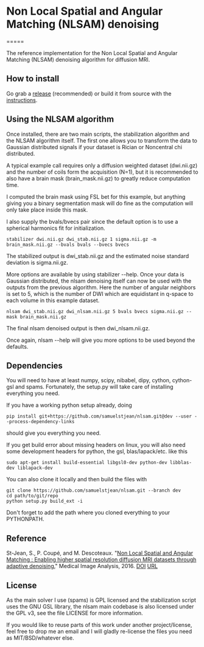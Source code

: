 # Non Local Spatial and Angular Matching (NLSAM) denoising
=====

[release]: https://github.com/samuelstjean/nlsam/releases
[DOI]: http://dx.doi.org/doi:10.1016/j.media.2016.02.010
[URL]: http://www.sciencedirect.com/science/article/pii/S1361841516000335
[paper]: http://scil.dinf.usherbrooke.ca/wp-content/papers/stjean-etal-media16.pdf

The reference implementation for the Non Local Spatial and Angular Matching (NLSAM) denoising algorithm for diffusion MRI.

## How to install

Go grab a [release][] (recommended) or build it from source with the [instructions](#Dependencies).

## Using the NLSAM algorithm

Once installed, there are two main scripts, the stabilization algorithm and the NLSAM algorithm itself.
The first one allows you to transform the data to Gaussian distributed signals if your dataset is Rician or Noncentral chi distributed.

A typical example call requires only a diffusion weighted dataset (dwi.nii.gz) and the number of coils form the acquisition (N=1),
but it is recommended to also have a brain mask (brain_mask.nii.gz) to greatly reduce computation time.


I computed the brain mask using FSL bet for this example, but anything giving you a binary segmentation mask will do fine as the computation
will only take place inside this mask.


I also supply the bvals/bvecs pair since the default option is to use a spherical harmonics fit for initialization.

```shell
stabilizer dwi.nii.gz dwi_stab.nii.gz 1 sigma.nii.gz -m brain_mask.nii.gz --bvals bvals --bvecs bvecs
```

The stabilized output is dwi_stab.nii.gz and the estimated noise standard deviation is sigma.nii.gz.

More options are available by using stabilizer --help.
Once your data is Gaussian distributed, the nlsam denoising itself can now be used with the outputs from the previous algorithm.
Here the number of angular neighbors is set to 5, which is the number of DWI which are equidistant in q-space to each volume in this example dataset.

```shell
nlsam dwi_stab.nii.gz dwi_nlsam.nii.gz 5 bvals bvecs sigma.nii.gz --mask brain_mask.nii.gz
```

The final nlsam denoised output is then dwi_nlsam.nii.gz.


Once again, nlsam --help will give you more options to be used beyond the defaults.

<a name="Dependencies"></a>
## Dependencies

You will need to have at least numpy, scipy, nibabel, dipy, cython, cython-gsl and spams.
Fortunately, the setup.py will take care of installing everything you need.

If you have a working python setup already, doing

```shell
pip install git+https://github.com/samuelstjean/nlsam.git@dev --user --process-dependency-links
```

should give you everything you need.

If you get build error about missing headers on linux, you will also need some development headers for python, the gsl, blas/lapack/etc. like this

```shell
sudo apt-get install build-essential libgsl0-dev python-dev libblas-dev liblapack-dev
```

You can also clone it locally and then build the files with

```shell
git clone https://github.com/samuelstjean/nlsam.git --branch dev
cd path/to/git/repo
python setup.py build_ext -i
```

Don't forget to add the path where you cloned everything to your PYTHONPATH.

## Reference
St-Jean, S., P. Coupé, and M. Descoteaux.
"[Non Local Spatial and Angular Matching : Enabling higher spatial resolution diffusion MRI datasets through adaptive denoising.][paper]"
Medical Image Analysis, 2016. [DOI] [URL]

## License
As the main solver I use (spams) is GPL licensed and the stabilization script uses the GNU GSL library,
the nlsam main codebase is also licensed under the GPL v3, see the file LICENSE for more information.


If you would like to reuse parts of this work under another project/license,
feel free to drop me an email and I will gladly re-license the files you need
as MIT/BSD/whatever else.

<!---

#### 1.a. Windows and Mac : Get a python 2.7 distribution, which can be easily installed with http://continuum.io/downloads#all

#### 1.b. Linux (assuming a Debian/Ubuntu based distribution): Get python 2.7 and required dependencies :

```shell
sudo apt-get install python-numpy python-scipy python-pip libgsl0-dev
```

Get the GSL, either through your distribution package manager or by using this cmake version : git clone https://github.com/samuelstjean/gsl
Prebuilt windows gsl :
+ 1.15 http://code.google.com/p/oscats/downloads/list
+ 1.16 for VS 2013 https://azylstra.net/blog/content/gsl-1.16_winbin.zip

You will also need a compiler and required build tools, which would be
+ On Windows, Visual Studio http://www.visualstudio.com/en-us/products/visual-studio-community-vs
+ On Mac, XCode
+ On Ubuntu/Linux, GCC and company : sudo apt-get install build-essential

#### 2. Get some more dependencies with pip

```shell
pip install cython nibabel cythongsl
```

#### 3. Build the cython files.
*prendre ma branche de scilpy add_stabilizer_script à la place*
https://bitbucket.org/sciludes/scilpy/pull-request/104/stabilisation-script/diff

From the NLSAM root folder, run
```shell
python setup.py build_ext -i
cd nlsam/spams_third_party
python setup.py build_ext -i
```



## Using the NLSAM algorithm

To be updated when scilpy stabilisation is back in


For now, get the stabilisation script from scilpy, https://bitbucket.org/sciludes/scilpy/pull-request/104/stabilisation-script or you can skip it if you don't have terribly noisy data. The nlsam subfolder has my old personal version, which might do weird imports.

Run the denoising itself, like this
```shell
nlsam noisy_data.nii.gz N_neighbors bval bvec -o denoised_data.nii.gz -mask_data mask.nii.gz
```
where N_neighbors is the number of angular neighbors in a block, I personnaly suggest 5. Afterward, go take a long coffee break/come back tomorrow. You should also have at least 12/16 go of ram for a large dataset (1.2mm at 41 DWIs takes approx 16go of ram).
-->

